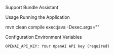Support Bundle Assistant

Usage
Running the Application

mvn clean compile exec:java -Dexec.args="<path to untarred support bundle>"

Configuration
Environment Variables

    OPENAI_API_KEY: Your OpenAI API key (required)
